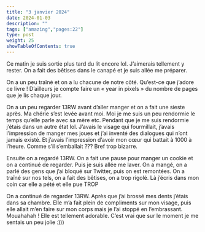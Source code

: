 ```yaml
---
title: "3 janvier 2024"
date: 2024-01-03
description: ""
tags: ["amazing","pages:22"]
type: post
weight: 25
showTableOfContents: true
---
```


Ce matin je suis sortie plus tard du lit encore lol. J’aimerais tellement y rester. On a fait des bêtises dans le canapé et je suis allée me préparer. 

On a un peu traîné et on a lu chacune de notre côté. Qu’est-ce que j’adore ce livre ! D’ailleurs je compte faire un « year in pixels » du nombre de pages que je lis chaque jour. 

On a un peu regarder 13RW avant d’aller manger et on a fait une sieste après. Ma chérie s’est levée avant moi. Moi je me suis un peu rendormie le temps qu’elle parle avec sa mère etc. Pendant que je me suis rendormie j’étais dans un autre état lol. J’avais le visage qui fourmillait, j’avais l’impression de manger mes joues et j’ai inventé des dialogues qui n’ont jamais existé. Et j’avais l’impression d’avoir mon cœur qui battait à 1000 à l’heure. Comme s’il s’emballait ??? Bref trop bizarre. 

Ensuite on a regardé 13RW. On a fait une pause pour manger un cookie et on a continué de regarder. Puis je suis allée me laver. On a mangé, on a parlé des gens que j’ai bloqué sur Twitter, puis on est remontées. On a traîné sur nos tels, on a fait des bêtises, on a trop rigolé. Là j’écris dans mon coin car elle a pété et elle pue TROP

On a continué de regarder 13RW. Après que j’ai brossé mes dents j’étais dans sa chambre. Elle m’a fait plein de compliments sur mon visage, puis elle allait m’en faire sur mon corps mais je l’ai stoppé en l’embrassant. Mouahahah ! Elle est tellement adorable. C’est vrai que sur le moment je me sentais un peu jolie :)))